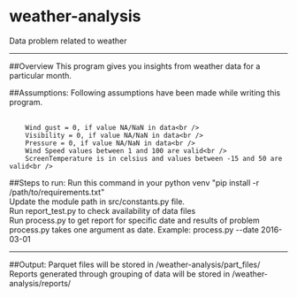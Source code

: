 # weather-analysis
Data problem related to weather

---

  ##Overview
This program gives you insights from weather data for a particular month.<br />

  ##Assumptions:
      Following assumptions have been made while writing this program.<br /><br />

        Wind gust = 0, if value NA/NaN in data<br />
        Visibility = 0, if value NA/NaN in data<br />
        Pressure = 0, if value NA/NaN in data<br />
        Wind Speed values between 1 and 100 are valid<br />
        ScreenTemperature is in celsius and values between -15 and 50 are valid<br />

  ##Steps to run:
      Run this command in your python venv "pip install -r /path/to/requirements.txt"<br />
      Update the module path in src/constants.py file.<br />
      Run report_test.py to check availability of data files<br />
      Run process.py to get report for specific date and results of problem<br />
      process.py takes one argument as date. Example: process.py --date 2016-03-01<br />

---
  ##Output:
      Parquet files will be stored in /weather-analysis/part_files/<br />
      Reports generated through grouping of data will be stored in /weather-analysis/reports/<br />
